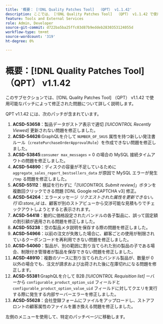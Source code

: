 ```yaml
---
title: '概要： [!DNL Quality Patches Tool]  （QPT） v1.1.42'
description: ここでは、 [!DNL Quality Patches Tool]  （QPT） v1.1.42 で使用可能なパッチによって修正された問題について詳しく説明します。
feature: Tools and External Services
role: Admin, Developer
source-git-commit: d722ba5ba25ffc03d87b9eddeb2830353124055d
workflow-type: tm+mt
source-wordcount: '319'
ht-degree: 0%

---
```


# 概要：[!DNL Quality Patches Tool] （QPT） v1.1.42

このサブセクションでは、[!DNL Quality Patches Tool] （QPT） v1.1.42 で使用可能なパッチによって修正された問題について詳しく説明します。

QPT v1.1.42 には、次のパッチが含まれています。

1. **ACSD-53658**：製品データがストア表示で適切 *[!UICONTROL Recently Viewed]* 更新されない問題を修正しました。
1. **ACSD-54626**:GraphQLを介して `NUMBER_OF_SKUS` 属性を持つ新しい発注書ルール（`createPurchaseOrderApprovalRule`）を作成できない問題を修正しました。
1. **ACSD-53845**:`consumer max_messages` = 0 の場合の MySQL 接続タイムアウトの問題を修正しました。
1. **ACSD-54890**：ディスクの容量が不足しているために `aggregate_sales_report_bestsellers_data` が原因で MySQL エラーが発生 `/tmp` る問題を修正しました。
1. **ACSD-55112**：検証を行わずに「*[!UICONTROL Submit review]*」ボタンを複数回クリックできる問題 [!DNL Google reCAPTCHA v3] 修正。
1. **ACSD-54264**：エラーメッセージ *リクエストされた属性を更新できない。 行 ID:store_id* は、顧客が別のストアビューから交渉可能な見積もりでチェックアウトしようとすると表示されます。
1. **ACSD-54418**：動的に価格設定されたバンドルの各子製品に、誤って固定額の割引額が適用される問題を修正しました。
1. **ACSD-55238**：空の製品メタ説明を保存する際の問題を修正しました。
1. **ACSD-54966**：以前の注文が失敗した場合に、顧客ごとの使用が制限されているクーポンコードを再利用できない問題を修正しました。
1. **ACSD-54060**：製品が、別の範囲に割り当てられた別の製品の子である場合、制限付き管理者が製品を保存できない問題を修正しました。
1. **ACSD-48910**：複数のソースに割り当てられたバンドル製品が、数量が 0 以外の場合でも、注文が請求および出荷された後に在庫切れになる問題を修正します。
1. **ACSD-55381**:GraphQLを介して B2B *[!UICONTROL Requisition list]* ーバーから `configurable_product_option_uid` フィールドと `configurable_product_option_value_uid` フィールドに対してクエリを実行する際に発生する内部サーバーエラーを修正しました。
1. **ACSD-55628**：会社登録フォームにファイルをアップロードし、ストアフロントの顧客属性のファイルを置き換える問題を修正しました。

左側のメニューを使用して、特定のパッチページに移動します。

